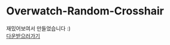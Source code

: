 # Overwatch-Random-Crosshair
재밌어보여서 만들었습니다 :)    
[다운받으러가기](https://github.com/CwhiteKJ/Overwatch-Random-Crosshair/releases/tag/1.0.0)
